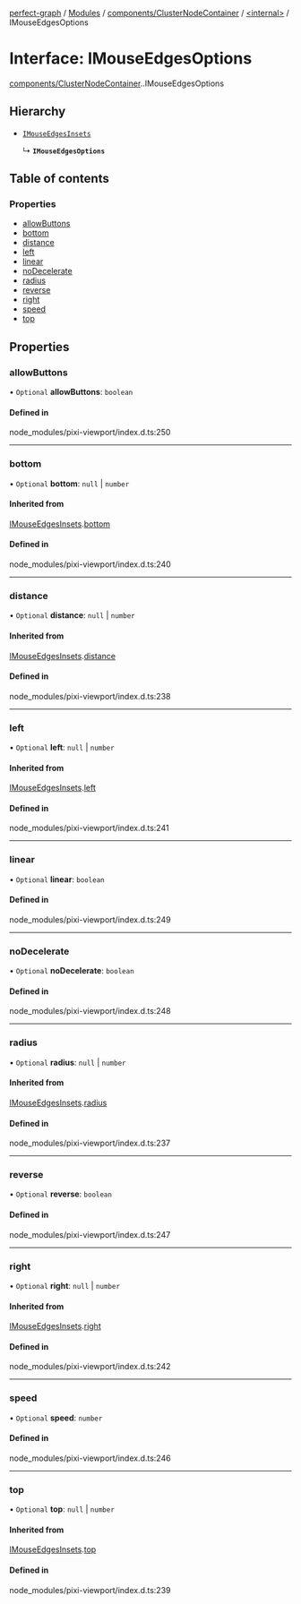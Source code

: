 [perfect-graph](../README.md) / [Modules](../modules.md) / [components/ClusterNodeContainer](../modules/components_ClusterNodeContainer.md) / [<internal\>](../modules/components_ClusterNodeContainer._internal_.md) / IMouseEdgesOptions

# Interface: IMouseEdgesOptions

[components/ClusterNodeContainer](../modules/components_ClusterNodeContainer.md).[<internal>](../modules/components_ClusterNodeContainer._internal_.md).IMouseEdgesOptions

## Hierarchy

- [`IMouseEdgesInsets`](components_ClusterNodeContainer._internal_.IMouseEdgesInsets.md)

  ↳ **`IMouseEdgesOptions`**

## Table of contents

### Properties

- [allowButtons](components_ClusterNodeContainer._internal_.IMouseEdgesOptions.md#allowbuttons)
- [bottom](components_ClusterNodeContainer._internal_.IMouseEdgesOptions.md#bottom)
- [distance](components_ClusterNodeContainer._internal_.IMouseEdgesOptions.md#distance)
- [left](components_ClusterNodeContainer._internal_.IMouseEdgesOptions.md#left)
- [linear](components_ClusterNodeContainer._internal_.IMouseEdgesOptions.md#linear)
- [noDecelerate](components_ClusterNodeContainer._internal_.IMouseEdgesOptions.md#nodecelerate)
- [radius](components_ClusterNodeContainer._internal_.IMouseEdgesOptions.md#radius)
- [reverse](components_ClusterNodeContainer._internal_.IMouseEdgesOptions.md#reverse)
- [right](components_ClusterNodeContainer._internal_.IMouseEdgesOptions.md#right)
- [speed](components_ClusterNodeContainer._internal_.IMouseEdgesOptions.md#speed)
- [top](components_ClusterNodeContainer._internal_.IMouseEdgesOptions.md#top)

## Properties

### allowButtons

• `Optional` **allowButtons**: `boolean`

#### Defined in

node_modules/pixi-viewport/index.d.ts:250

___

### bottom

• `Optional` **bottom**: ``null`` \| `number`

#### Inherited from

[IMouseEdgesInsets](components_ClusterNodeContainer._internal_.IMouseEdgesInsets.md).[bottom](components_ClusterNodeContainer._internal_.IMouseEdgesInsets.md#bottom)

#### Defined in

node_modules/pixi-viewport/index.d.ts:240

___

### distance

• `Optional` **distance**: ``null`` \| `number`

#### Inherited from

[IMouseEdgesInsets](components_ClusterNodeContainer._internal_.IMouseEdgesInsets.md).[distance](components_ClusterNodeContainer._internal_.IMouseEdgesInsets.md#distance)

#### Defined in

node_modules/pixi-viewport/index.d.ts:238

___

### left

• `Optional` **left**: ``null`` \| `number`

#### Inherited from

[IMouseEdgesInsets](components_ClusterNodeContainer._internal_.IMouseEdgesInsets.md).[left](components_ClusterNodeContainer._internal_.IMouseEdgesInsets.md#left)

#### Defined in

node_modules/pixi-viewport/index.d.ts:241

___

### linear

• `Optional` **linear**: `boolean`

#### Defined in

node_modules/pixi-viewport/index.d.ts:249

___

### noDecelerate

• `Optional` **noDecelerate**: `boolean`

#### Defined in

node_modules/pixi-viewport/index.d.ts:248

___

### radius

• `Optional` **radius**: ``null`` \| `number`

#### Inherited from

[IMouseEdgesInsets](components_ClusterNodeContainer._internal_.IMouseEdgesInsets.md).[radius](components_ClusterNodeContainer._internal_.IMouseEdgesInsets.md#radius)

#### Defined in

node_modules/pixi-viewport/index.d.ts:237

___

### reverse

• `Optional` **reverse**: `boolean`

#### Defined in

node_modules/pixi-viewport/index.d.ts:247

___

### right

• `Optional` **right**: ``null`` \| `number`

#### Inherited from

[IMouseEdgesInsets](components_ClusterNodeContainer._internal_.IMouseEdgesInsets.md).[right](components_ClusterNodeContainer._internal_.IMouseEdgesInsets.md#right)

#### Defined in

node_modules/pixi-viewport/index.d.ts:242

___

### speed

• `Optional` **speed**: `number`

#### Defined in

node_modules/pixi-viewport/index.d.ts:246

___

### top

• `Optional` **top**: ``null`` \| `number`

#### Inherited from

[IMouseEdgesInsets](components_ClusterNodeContainer._internal_.IMouseEdgesInsets.md).[top](components_ClusterNodeContainer._internal_.IMouseEdgesInsets.md#top)

#### Defined in

node_modules/pixi-viewport/index.d.ts:239
